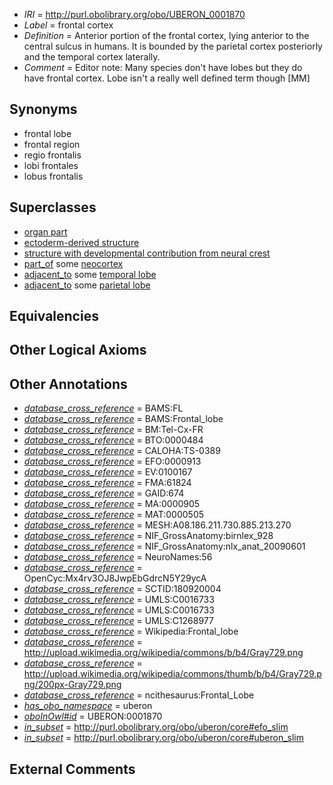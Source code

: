  * *IRI* = http://purl.obolibrary.org/obo/UBERON_0001870
 * *Label* = frontal cortex
 * *Definition* = Anterior portion of the frontal cortex, lying anterior to the central sulcus in humans. It is bounded by the parietal cortex posteriorly and the temporal cortex laterally.
 * *Comment* = Editor note: Many species don't have lobes but they do have frontal cortex. Lobe isn't a really well defined term though [MM]

## Synonyms

 * frontal lobe
 * frontal region
 * regio frontalis
 * lobi frontales
 * lobus frontalis

## Superclasses

 * [organ part](../../UBERON/64/UBERON_0000064.md)
 * [ectoderm-derived structure](../../UBERON/21/UBERON_0004121.md)
 * [structure with developmental contribution from neural crest](../../UBERON/14/UBERON_0010314.md)
 * [part_of](../../BFO/50/BFO_0000050.md) some [neocortex](../../UBERON/50/UBERON_0001950.md)
 * [adjacent_to](../../RO/20/RO_0002220.md) some [temporal lobe](../../UBERON/71/UBERON_0001871.md)
 * [adjacent_to](../../RO/20/RO_0002220.md) some [parietal lobe](../../UBERON/72/UBERON_0001872.md)

## Equivalencies


## Other Logical Axioms


## Other Annotations

 * *[database_cross_reference](../../ef/oboInOwl#hasDbXref.md)* = BAMS:FL
 * *[database_cross_reference](../../ef/oboInOwl#hasDbXref.md)* = BAMS:Frontal_lobe
 * *[database_cross_reference](../../ef/oboInOwl#hasDbXref.md)* = BM:Tel-Cx-FR
 * *[database_cross_reference](../../ef/oboInOwl#hasDbXref.md)* = BTO:0000484
 * *[database_cross_reference](../../ef/oboInOwl#hasDbXref.md)* = CALOHA:TS-0389
 * *[database_cross_reference](../../ef/oboInOwl#hasDbXref.md)* = EFO:0000913
 * *[database_cross_reference](../../ef/oboInOwl#hasDbXref.md)* = EV:0100167
 * *[database_cross_reference](../../ef/oboInOwl#hasDbXref.md)* = FMA:61824
 * *[database_cross_reference](../../ef/oboInOwl#hasDbXref.md)* = GAID:674
 * *[database_cross_reference](../../ef/oboInOwl#hasDbXref.md)* = MA:0000905
 * *[database_cross_reference](../../ef/oboInOwl#hasDbXref.md)* = MAT:0000505
 * *[database_cross_reference](../../ef/oboInOwl#hasDbXref.md)* = MESH:A08.186.211.730.885.213.270
 * *[database_cross_reference](../../ef/oboInOwl#hasDbXref.md)* = NIF_GrossAnatomy:birnlex_928
 * *[database_cross_reference](../../ef/oboInOwl#hasDbXref.md)* = NIF_GrossAnatomy:nlx_anat_20090601
 * *[database_cross_reference](../../ef/oboInOwl#hasDbXref.md)* = NeuroNames:56
 * *[database_cross_reference](../../ef/oboInOwl#hasDbXref.md)* = OpenCyc:Mx4rv3OJ8JwpEbGdrcN5Y29ycA
 * *[database_cross_reference](../../ef/oboInOwl#hasDbXref.md)* = SCTID:180920004
 * *[database_cross_reference](../../ef/oboInOwl#hasDbXref.md)* = UMLS:C0016733
 * *[database_cross_reference](../../ef/oboInOwl#hasDbXref.md)* = UMLS:C0016733
 * *[database_cross_reference](../../ef/oboInOwl#hasDbXref.md)* = UMLS:C1268977
 * *[database_cross_reference](../../ef/oboInOwl#hasDbXref.md)* = Wikipedia:Frontal_lobe
 * *[database_cross_reference](../../ef/oboInOwl#hasDbXref.md)* = http://upload.wikimedia.org/wikipedia/commons/b/b4/Gray729.png
 * *[database_cross_reference](../../ef/oboInOwl#hasDbXref.md)* = http://upload.wikimedia.org/wikipedia/commons/thumb/b/b4/Gray729.png/200px-Gray729.png
 * *[database_cross_reference](../../ef/oboInOwl#hasDbXref.md)* = ncithesaurus:Frontal_Lobe
 * *[has_obo_namespace](../../ce/oboInOwl#hasOBONamespace.md)* = uberon
 * *[oboInOwl#id](../../id/oboInOwl#id.md)* = UBERON:0001870
 * *[in_subset](../../et/oboInOwl#inSubset.md)* = http://purl.obolibrary.org/obo/uberon/core#efo_slim
 * *[in_subset](../../et/oboInOwl#inSubset.md)* = http://purl.obolibrary.org/obo/uberon/core#uberon_slim

## External Comments

